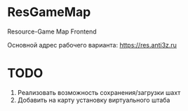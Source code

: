 # ResGameMap
Resource-Game Map Frontend

Основной адрес рабочего варианта: https://res.anti3z.ru


# TODO
1. Реализовать возможность сохранения/загрузки шахт
2. Добавить на карту установку виртуального штаба
